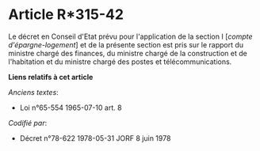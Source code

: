 # Article R*315-42

Le décret en Conseil d'Etat prévu pour l'application de la section I [*compte d'épargne-logement*] et de la présente section
est pris sur le rapport du ministre chargé des finances, du ministre chargé de la construction et de l'habitation et du
ministre chargé des postes et télécommunications.

**Liens relatifs à cet article**

_Anciens textes_:

  - Loi n°65-554 1965-07-10 art. 8

_Codifié par_:

  - Décret n°78-622 1978-05-31 JORF 8 juin 1978
